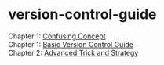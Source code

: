 # version-control-guide

Chapter 1: [Confusing Concept](chapter1-basic-concept.md)  
Chapter 1: [Basic Version Control Guide](chapter1-basic-guide.md)  
Chapter 2: [Advanced Trick and Strategy](chapter2-advanced-guide.md)
